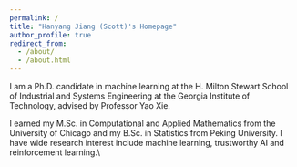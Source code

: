 ```yaml
---
permalink: /
title: "Hanyang Jiang (Scott)'s Homepage"
author_profile: true
redirect_from: 
  - /about/
  - /about.html
---
```


I am a Ph.D. candidate in machine learning at the H. Milton Stewart School of Industrial and Systems Engineering at the Georgia Institute of Technology, advised by Professor Yao Xie.

I earned my M.Sc. in Computational and Applied Mathematics from the University of Chicago and my B.Sc. in Statistics from Peking University. I have wide research interest include machine learning, trustworthy AI and reinforcement learning.\
